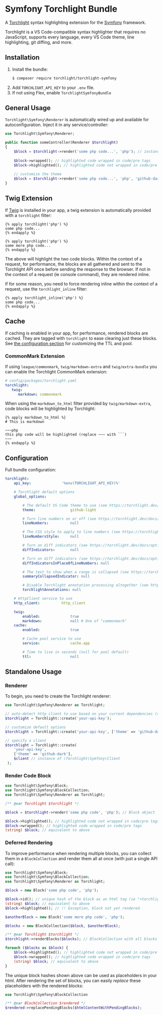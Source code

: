 # Symfony Torchlight Bundle

A [Torchlight](https://torchlight.dev/) syntax highlighting extension for the [Symfony](http://symfony.com/) framework.

Torchlight is a VS Code-compatible syntax highlighter that requires no JavaScript, supports every language,
every VS Code theme, line highlighting, git diffing, and more.

## Installation

1. Install the bundle:
    ```bash
    $ composer require torchlight/torchlight-symfony
    ```
2. Add `TORCHLIGHT_API_KEY` to your `.env` file.
3. If not using Flex, enable `TorchlightSymfonyBundle`

## General Usage

`Torchlight\Symfony\Renderer` is automatically wired up and available for
autoconfiguration. Inject it in any service/controller:

```php
use Torchlight\Symfony\Renderer;

public function someController(Renderer $torchlight)
{
    $block = $torchlight->render('some php code...', 'php'); // instance of \Torchlight\Symfony\Block
    
    $block->wrapped(); // highlighted code wrapped in code/pre tags
    $block->highlighted(); // highlighted code not wrapped in code/pre tags
    
    // customize the theme
    $block = $torchlight->render('some php code...', 'php', 'github-dark');
}
```

## Twig Extension

If [Twig](https://twig.symfony.com/) is installed in your app, a twig extension is automatically provided with
a `torchlight` filter:

```twig
{% apply torchlight('php') %}
some php code...
{% endapply %}

{% apply torchlight('php') %}
some more php code...
{% endapply %}
```

The above will highlight the two code blocks. Within the context of a request, for performance, the blocks are all
gathered and sent to the Torchlight API once before sending the response to the browser. If not in the context
of a request (ie console command), they are rendered inline.

If for some reason, you need to force rendering inline within the context of a request, use the `torchlight_inline`
filter:

```twig
{% apply torchlight_inline('php') %}
some php code...
{% endapply %}
```

## Cache

If caching is enabled in your app, for performance, rendered blocks are cached. They are tagged with `torchlight` to
ease clearing just these blocks. See [the configuration section](#configuration) for customizing the TTL and pool.

### CommonMark Extension

If using `league/commonmark`, `twig/markdown-extra` and `twig/extra-bundle` you can enable the Torchlight CommonMark
extension:

```yaml
# config/packages/torchlight.yaml
torchlight:
   twig:
      markdown: commonmark
```

When using the `markdown_to_html` filter provided by `twig/markdown-extra`, code blocks will be highlighted by
Torchlight:

```twig
{% apply markdown_to_html %}
# This is markdown

~~~php
this php code will be highlighted (replace ~~~ with ```)
~~~
{% endapply %}
```

## Configuration

Full bundle configuration:

```yaml
torchlight:
    api_key:              '%env(TORCHLIGHT_API_KEY)%'

    # Torchlight default options
    global_options:

        # The default VS Code theme to use (see https://torchlight.dev/docs/themes)
        theme:                github-light

        # Turn line numbers on or off (see https://torchlight.dev/docs/options/line-numbers)
        lineNumbers:          null

        # The CSS style to apply to line numbers (see https://torchlight.dev/docs/options/line-numbers#changing-the-style)
        lineNumbersStyle:     null

        # Turn on diff indicators (see https://torchlight.dev/docs/options/diffs)
        diffIndicators:       null

        # Turn on diff indicators (see https://torchlight.dev/docs/options/diffs#without-line-numbers)
        diffIndicatorsInPlaceOfLineNumbers: null

        # The text to show when a range is collapsed (see https://torchlight.dev/docs/options/summaries)
        summaryCollapsedIndicator: null

        # Disable Torchlight annotation processing altogether (see https://torchlight.dev/docs/options/annotations)
        torchlightAnnotations: null

    # HttpClient service to use
    http_client:          http_client

    twig:
        enabled:              true
        markdown:             null # One of "commonmark"
    cache:
        enabled:              true

        # Cache pool service to use
        service:              cache.app

        # Time to live in seconds (null for pool default)
        ttl:                  null
```

## Standalone Usage

### Renderer

To begin, you need to create the Torchlight renderer:

```php
use Torchlight\Symfony\Renderer as Torchlight;

// auto-detect http client to use based on your current dependencies (symfony/http-client only right now but guzzle to come?)
$torchlight = Torchlight::create('your-api-key');

// customize default options
$torchlight = Torchlight::create('your-api-key', ['theme' => 'github-dark', 'lineNumbers' => false]);

// specify a client
$torchlight = Torchlight::create(
    'your-api-key',
    ['theme' => 'github-dark'],
    $client // instance of \Torchlight\Symfony\Client
 );
````

### Render Code Block

```php
use Torchlight\Symfony\Block;
use Torchlight\Symfony\BlockCollection;
use Torchlight\Symfony\Renderer as Torchlight;

/** @var Torchlight $torchlight */

$block = $torchlight->render('some php code', 'php'); // Block object

$block->highlighted(); // highlighted code not wrapped in code/pre tags
$block->wrapped(); // highlighted code wrapped in code/pre tags
(string) $block; // equivalent to above
```

### Deferred Rendering

To improve performance when rendering multiple blocks, you can collect them in a `BlockCollection` and render
them all at once (with just a single API call):

```php
use Torchlight\Symfony\Block;
use Torchlight\Symfony\BlockCollection;
use Torchlight\Symfony\Renderer as Torchlight;

$block = new Block('some php code', 'php');

$block->id(); // unique hash of the block as an html tag (ie "<torchlight:3jhd789y89sdfjkshf78/>")
(string) $block; // equivalent to above
$block->highlighted(); // !! Exception, block not yet rendered

$anotherBlock = new Block('some more php code', 'php');

$blocks = new BlockCollection($block, $anotherBlock);

/** @var Torchlight $torchlight */
$torchlight->renderBlocks($blocks); // BlockCollection with all blocks rendered

foreach ($blocks as $block) {
    $block->highlighted(); // highlighted code not wrapped in code/pre tags
    $block->wrapped(); // highlighted code wrapped in code/pre tags
    (string) $block; // equivalent to above
}
```

The unique block hashes shown above can be used as placeholders in your html. After rendering the set of blocks,
you can easily _replace_ these placeholders with the rendered blocks:

```php
use Torchlight\Symfony\BlockCollection

/** @var BlockCollection $rendered */
$rendered->replacePendingBlocks($htmlContentWithPendingBlocks);
```
